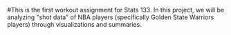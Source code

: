 #This is the first workout assignment for Stats 133. In this project, we will be analyzing "shot data" of NBA players (specifically Golden State Warriors players) through visualizations and summaries.